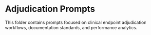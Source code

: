 # Adjudication Prompts

This folder contains prompts focused on clinical endpoint adjudication workflows, documentation standards, and performance analytics.
